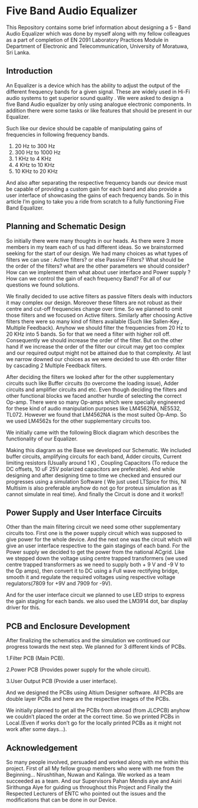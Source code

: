 # Five Band Audio Equalizer
This Repository contains some brief information about designing a 5 - Band Audio Equalizer which was done by myself along with my fellow colleagues as a part of completion of EN 2091 Laboratory Practices Module in Department of Electronic and Telecommunication, University of Moratuwa, Sri Lanka.


## Introduction
An Equalizer is a device which has the ability to adjust the output of the different frequency bands for a given signal. These are widely used in Hi-Fi audio systems to get superior sound quality . We were asked to design a five Band Audio equalizer by only using analogue electronic components. In addition there were some tasks or like features that should be present in our Equalizer.

Such like our device should be capable of manipulating gains of frequencies in following frequency bands.
  1. 20 Hz to 300 Hz
  2. 300 Hz to 1000 Hz
  3. 1 KHz to 4 KHz
  4. 4 KHz to 10 KHz
  5. 10 KHz to 20 KHz
     
And also after separating the respective frequency bands our device must be capable of providing a custom gain for each band and also provide a user interface of showcasing the gains of each frequency bands. So in this article I’m going to take you a ride from scratch to a fully functioning Five Band Equalizer.

## Planning and Schematic Design
So initially there were many thoughts in our heads. As there were 3 more members in my team each of us had different ideas. So we brainstormed seeking for the start of our design. We had many choices as what types of filters we can use : Active filters? or else Passive Filters? What should be the order of the filters? what are the other parameters we should consider? How can we implement them what about user interface and Power supply ? How can we control the gain of each frequency Band? For all of our questions we found solutions.

We finally decided to use active filters as passive filters deals with inductors it may complex our design. Moreover these filters are not robust as their centre and cut-off frequencies change over time. So we planned to omit those filters and we focused on Active filters. Similarly after choosing Active filters there were so many kind of filters available (Such like Sallen-Key , Multiple Feedback). Anyhow we should filter the frequencies from 20 Hz to 20 KHz into 5 bands. So for that we need a filter with higher roll off. Consequently we should increase the order of the filter. But on the other hand if we increase the order of the filter our circuit may get too complex and our required output might not be attained due to that complexity. At last we narrow downed our choices as we were decided to use 4th order filter by cascading 2 Multiple Feedback filters.

After deciding the filters we looked after for the other supplementary circuits such like Buffer circuits (to overcome the loading issue), Adder circuits and amplifier circuits and etc. Even though deciding the filters and other functional blocks we faced another hurdle of selecting the correct Op-amp. There were so many Op-amps which were specially engineered for these kind of audio manipulation purposes like LM4562NA, NE5532, TL072. However we found that LM4562NA is the most suited Op-Amp. So we used LM4562s for the other supplementary circuits too.

We initially came with the following Block diagram which describes the functionality of our Equalizer.


Making this diagram as the Base we developed our Schematic. We included buffer circuits, amplifying circuits for each band, Adder circuits, Current limiting resistors (Usually around 1 K) , Coupling Capacitors (To reduce the DC offsets, 10 uF 25V polarized capacitors are preferable). And while designing and after designing time to time we checked and ensured our progresses using a simulation Software ( We just used LTSpice for this, NI Multisim is also preferable anyhow do not go for proteus simulation as it cannot simulate in real time). And finally the Circuit is done and it works!!


## Power Supply and User Interface Circuits
Other than the main filtering circuit we need some other supplementary circuits too. First one is the power supply circuit which was supposed to give power for the whole device. And the next one was the circuit which will give an user interface respective to the gain stagings of each band. For the Power supply we decided to get the power from the national ACgrid. Like we stepped down the voltage using centre trapped transformers (we used centre trapped transformers as we need to supply both + 9 V and -9 V to the Op amps), then convert it to DC using a Full wave rectifying bridge, smooth it and regulate the required voltages using respective voltage regulators(7809 for +9V and 7909 for -9V).

And for the user interface circuit we planned to use LED strips to express the gain staging for each bands. we also used the LM3914 dot, bar display driver for this.

## PCB and Enclosure Development
After finalizing the schematics and the simulation we continued our progress towards the next step. We planned for 3 different kinds of PCBs.

  1.Filter PCB (Main PCB).
  
  2.Power PCB (Provides power supply for the whole circuit).
  
  3.User Output PCB (Provide a user interface).  
  
And we designed the PCBs using Altium Designer software. All PCBs are double layer PCBs and here are the respective images of the PCBs.

We initially planned to get all the PCBs from abroad (from JLCPCB) anyhow we couldn’t placed the order at the correct time. So we printed PCBs in Local.(Even if works don’t go for the locally printed PCBs as it might not work after some days…).

## Acknowledgement

So many people involved, persuaded and worked along with me within this project. First of all My fellow group members who were with me from the Beginning… Nirushtihan, Nuwan and Kalinga. We worked as a team succeeded as a team. And our Supervisors Pahan Mendis aiye and Asiri Sirithunga Aiye for guiding us throughout this Project and Finally the Respected Lecturers of ENTC who pointed out the issues and the modifications that can be done in our Device.
